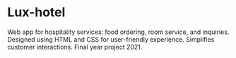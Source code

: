 # Lux-hotel
Web app for hospitality services: food ordering, room service, and inquiries. Designed using HTML and CSS for user-friendly experience. Simplifies customer interactions. Final year project 2021.
